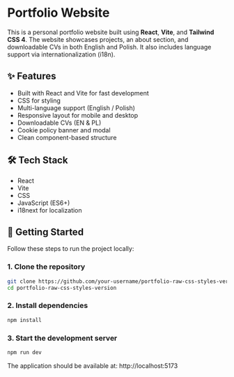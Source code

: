 # Portfolio Website

This is a personal portfolio website built using **React**, **Vite**, and **Tailwind CSS 4**. The website showcases projects, an about section, and downloadable CVs in both English and Polish. It also includes language support via internationalization (i18n).

## ✨ Features

- Built with React and Vite for fast development
- CSS for styling
- Multi-language support (English / Polish)
- Responsive layout for mobile and desktop
- Downloadable CVs (EN & PL)
- Cookie policy banner and modal
- Clean component-based structure

## 🛠 Tech Stack
- React
- Vite
- CSS
- JavaScript (ES6+)
- i18next for localization


## 🚀 Getting Started

Follow these steps to run the project locally:

### 1. Clone the repository

```bash
git clone https://github.com/your-username/portfolio-raw-css-styles-version.git
cd portfolio-raw-css-styles-version
```

### 2. Install dependencies
```bash
npm install
```

### 3. Start the development server
```bash
npm run dev
```
The application should be available at:
http://localhost:5173
